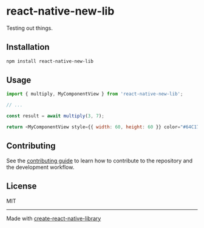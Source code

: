 # react-native-new-lib

Testing out things.

## Installation

```sh
npm install react-native-new-lib
```

## Usage

```js
import { multiply, MyComponentView } from 'react-native-new-lib';

// ...

const result = await multiply(3, 7);

return <MyComponentView style={{ width: 60, height: 60 }} color="#64C17F" />
```

## Contributing

See the [contributing guide](CONTRIBUTING.md) to learn how to contribute to the repository and the development workflow.

## License

MIT

---

Made with [create-react-native-library](https://github.com/callstack/react-native-builder-bob)
